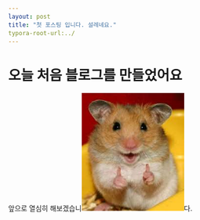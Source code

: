 ```yaml
---
layout: post
title: "첫 포스팅 입니다. 설레네요."
typora-root-url:../
---
```


# 오늘 처음 블로그를 만들었어요

앞으로 열심히 해보겠습니![hamster](/images/2024-06-26-first/hamster-1719384245352-1.jpg)다.
